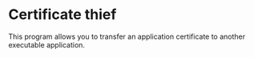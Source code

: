 # Certificate thief
This program allows you to transfer an application certificate to another executable application.
